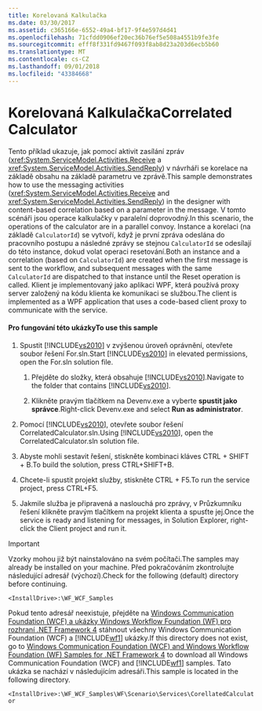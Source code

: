 ```yaml
---
title: Korelovaná Kalkulačka
ms.date: 03/30/2017
ms.assetid: c365166e-6552-49a4-bf17-9f4e597d4d41
ms.openlocfilehash: 71cfdd0906ef20ec36b76ef5e508a4551b9fe3fe
ms.sourcegitcommit: efff8f331fd9467f093f8ab8d23a203d6ecb5b60
ms.translationtype: MT
ms.contentlocale: cs-CZ
ms.lasthandoff: 09/01/2018
ms.locfileid: "43384668"
---
```

# <a name="correlated-calculator"></a><span data-ttu-id="a4a60-102">Korelovaná Kalkulačka</span><span class="sxs-lookup"><span data-stu-id="a4a60-102">Correlated Calculator</span></span>
<span data-ttu-id="a4a60-103">Tento příklad ukazuje, jak pomocí aktivit zasílání zpráv (<xref:System.ServiceModel.Activities.Receive> a <xref:System.ServiceModel.Activities.SendReply>) v návrháři se korelace na základě obsahu na základě parametru ve zprávě.</span><span class="sxs-lookup"><span data-stu-id="a4a60-103">This sample demonstrates how to use the messaging activities (<xref:System.ServiceModel.Activities.Receive> and <xref:System.ServiceModel.Activities.SendReply>) in the designer with content-based correlation based on a parameter in the message.</span></span> <span data-ttu-id="a4a60-104">V tomto scénáři jsou operace kalkulačky v paralelní doprovodný.</span><span class="sxs-lookup"><span data-stu-id="a4a60-104">In this scenario, the operations of the calculator are in a parallel convoy.</span></span> <span data-ttu-id="a4a60-105">Instance a korelaci (na základě `CalculatorId`) se vytvoří, když je první zpráva odeslána do pracovního postupu a následné zprávy se stejnou `CalculatorId` se odesílají do této instance, dokud volat operaci resetování.</span><span class="sxs-lookup"><span data-stu-id="a4a60-105">Both an instance and a correlation (based on `CalculatorId`) are created when the first message is sent to the workflow, and subsequent messages with the same `CalculatorId` are dispatched to that instance until the Reset operation is called.</span></span> <span data-ttu-id="a4a60-106">Klient je implementovaný jako aplikaci WPF, která používá proxy server založený na kódu klienta ke komunikaci se službou.</span><span class="sxs-lookup"><span data-stu-id="a4a60-106">The client is implemented as a WPF application that uses a code-based client proxy to communicate with the service.</span></span>  
  
#### <a name="to-use-this-sample"></a><span data-ttu-id="a4a60-107">Pro fungování této ukázky</span><span class="sxs-lookup"><span data-stu-id="a4a60-107">To use this sample</span></span>  
  
1.  <span data-ttu-id="a4a60-108">Spustit [!INCLUDE[vs2010](../../../../includes/vs2010-md.md)] v zvýšenou úroveň oprávnění, otevřete soubor řešení For.sln.</span><span class="sxs-lookup"><span data-stu-id="a4a60-108">Start [!INCLUDE[vs2010](../../../../includes/vs2010-md.md)] in elevated permissions, open the For.sln solution file.</span></span>  
  
    1.  <span data-ttu-id="a4a60-109">Přejděte do složky, která obsahuje [!INCLUDE[vs2010](../../../../includes/vs2010-md.md)].</span><span class="sxs-lookup"><span data-stu-id="a4a60-109">Navigate to the folder that contains [!INCLUDE[vs2010](../../../../includes/vs2010-md.md)].</span></span>  
  
    2.  <span data-ttu-id="a4a60-110">Klikněte pravým tlačítkem na Devenv.exe a vyberte **spustit jako správce**.</span><span class="sxs-lookup"><span data-stu-id="a4a60-110">Right-click Devenv.exe and select **Run as administrator**.</span></span>  
  
2.  <span data-ttu-id="a4a60-111">Pomocí [!INCLUDE[vs2010](../../../../includes/vs2010-md.md)], otevřete soubor řešení CorrelatedCalculator.sln.</span><span class="sxs-lookup"><span data-stu-id="a4a60-111">Using [!INCLUDE[vs2010](../../../../includes/vs2010-md.md)], open the CorrelatedCalculator.sln solution file.</span></span>  
  
3.  <span data-ttu-id="a4a60-112">Abyste mohli sestavit řešení, stiskněte kombinaci kláves CTRL + SHIFT + B.</span><span class="sxs-lookup"><span data-stu-id="a4a60-112">To build the solution, press CTRL+SHIFT+B.</span></span>  
  
4.  <span data-ttu-id="a4a60-113">Chcete-li spustit projekt služby, stiskněte CTRL + F5.</span><span class="sxs-lookup"><span data-stu-id="a4a60-113">To run the service project, press CTRL+F5.</span></span>  
  
5.  <span data-ttu-id="a4a60-114">Jakmile služba je připravená a naslouchá pro zprávy, v Průzkumníku řešení klikněte pravým tlačítkem na projekt klienta a spusťte jej.</span><span class="sxs-lookup"><span data-stu-id="a4a60-114">Once the service is ready and listening for messages, in Solution Explorer, right-click the Client project and run it.</span></span>  
  
> [!IMPORTANT]
>  <span data-ttu-id="a4a60-115">Vzorky mohou již být nainstalováno na svém počítači.</span><span class="sxs-lookup"><span data-stu-id="a4a60-115">The samples may already be installed on your machine.</span></span> <span data-ttu-id="a4a60-116">Před pokračováním zkontrolujte následující adresář (výchozí).</span><span class="sxs-lookup"><span data-stu-id="a4a60-116">Check for the following (default) directory before continuing.</span></span>  
>   
>  `<InstallDrive>:\WF_WCF_Samples`  
>   
>  <span data-ttu-id="a4a60-117">Pokud tento adresář neexistuje, přejděte na [Windows Communication Foundation (WCF) a ukázky Windows Workflow Foundation (WF) pro rozhraní .NET Framework 4](https://go.microsoft.com/fwlink/?LinkId=150780) stáhnout všechny Windows Communication Foundation (WCF) a [!INCLUDE[wf1](../../../../includes/wf1-md.md)] ukázky.</span><span class="sxs-lookup"><span data-stu-id="a4a60-117">If this directory does not exist, go to [Windows Communication Foundation (WCF) and Windows Workflow Foundation (WF) Samples for .NET Framework 4](https://go.microsoft.com/fwlink/?LinkId=150780) to download all Windows Communication Foundation (WCF) and [!INCLUDE[wf1](../../../../includes/wf1-md.md)] samples.</span></span> <span data-ttu-id="a4a60-118">Tato ukázka se nachází v následujícím adresáři.</span><span class="sxs-lookup"><span data-stu-id="a4a60-118">This sample is located in the following directory.</span></span>  
>   
>  `<InstallDrive>:\WF_WCF_Samples\WF\Scenario\Services\CorellatedCalculator`